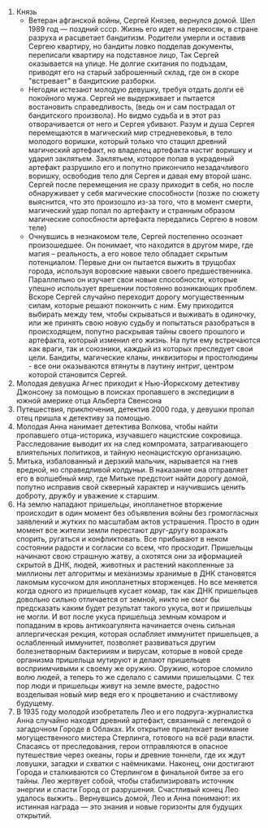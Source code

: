 1. Князь
    - Ветеран афганской войны, Сергей Князев, вернулся домой. Шел 1989 год — поздний ссср. Жизнь его идет на перекосяк,
      в стране разруха и расцветает бандитизм. Родители умерли и оставив Сергею квартиру, но бандиты ловко подделав
      документы, переписали квартиру на подставное лицо, Так Сергей оказывается на улице. Не долгие скитания по
      подъздам, приводят его на старый заброшенный склад, где он в скоре "встревает" в бандитские разборки.
    - Негодяи истезают молодую девушку, требуя отдать долги её покойного мужа. Сергей не выдерживает и пытается
      востановить справедливость, (ведь он и сам пострадал от бандитского произвола). Но видмо судьба и в этот раз
      отворачивается от него и Сергея убивают.
      Разум и душа Сергея перемещаются в магический мир стредневековья, в тело молодого воришки, который только что
      стащил древний магический артефакт, но владелец артефакта настиг воришку и ударил заклятьем. Заклятьем, которое
      попав в украденый артефакт разрушило его и попутно прикончило незадачливого воришку, освободив тело для Сергея и
      давая ему второй шанс. Сергей после перемещения не сразу приходит в себя, но после обнаруживает у себя магические
      способности (позже по сюжету выяснится, что это произошло из-за того, что в момент смерти, магический удар попал
      по артефакту и странным образом магические сопосбности артефакта передались Сергею в новом теле)
    - Очнувшись в незнакомом теле, Сергей постепенно осознает произошедшее. Он понимает, что находится в другом мире,
      где магия – реальность, а его новое тело обладает скрытым потенциалом. Первые дни он пытается выжить в трущобах
      города, используя воровские навыки своего предшественника. Параллельно он изучает свои новые способности, которые
      упешно использует врешении постоянно возникающих проблем.
      Вскоре Сергей случайно переходит дорогу могущественным силам, которые решают покончить с ним. Ему приходится
      выбирать между тем, чтобы скрываться и выживать в одиночку, или же принять свою новую судьбу и попытаться
      разобраться в происходящем, попутно раскрывая тайны своего прошлого и артефакта, который изменил его жизнь. На
      пути ему встречаются как враги, так и союзники, каждый из которых преследует свои цели. Бандиты, магические кланы,
      инквизиторы и простолюдины - все они оказываются втянуты в паутину интриг, центром которой становится Сергей.
2. Молодая девушка Агнес приходит к Нью-Йоркскому детективу Джонсону за помощью в поисках пропавшего в экспедиции в
   южной америке отца Альберта Свенсона
3. Путешествия, приключения, детектив 2000 года, у девушки пропал отец пришла к детективу за помощью.
4. Молодая Анна нанимает детектива Волкова, чтобы найти пропавшего отца-историка, изучавшего нацистские сокровища.
   Расследование выводит их на след компромата, затрагивающего влиятельных политиков, и тайную неонацистскую
   организацию.
5. Митька, избалованный и дерзкий мальчик, нарывается на гнев вредной, но справедливой колдуньи. В наказание она
   отправляет его в волшебный мир, где Митьке предстоит найти дорогу домой, попутно исправив свой скверный характер и
   научившись ценить доброту, дружбу и уважение к старшим.
6. На землю нападают пришельцы, инопланетное вторжение происходит в один момент без объявления войны без громогласных
   заявлений и жутких по масштабам актов устрашения. Просто в один момент все жители земли перестают друг-другу
   возражать спорить, ругаться и конфликтовать. Все прибывают в неком состоянии радости и согласии со всем, что
   просходит. Пришельцы начинают свою страшную жатву, а охотятся они за иформацией скрытой в ДНК, людей, животных и
   растений накопленные за миллионы лет алгоритмы и механизмы хранимые в ДНК становятся лакомым кусочком для
   инопланетных вторженцев. Но все меняется когда одного из пришельцев кусает комар, так как ДНК пришельцев довольно
   сильно отличается от земной, никто не смог бы предсказать каким будет результат такого укуса, вот и пришельцы не
   могли. И вот после укуса пришельца земным комаром и попаданим в кровь антикоагулянта начинается очень сильная
   аллергическая рекция, которая ослабляет иммунитет пришельцев, а ослабленный иммунитет, позволяет развиваться другим
   болезнетворным бактерииям и вирусам, которые в новой среде организма пришельца мутируют и делают пришельцев
   восприимчивыми к своему же оружию. Оружию, которое сломило волю людей, а теперь то же сделало с самими пришельцами. С
   тех пор люди и пришельцы живут на земле вместе, радостно возделывая новый мир ведя его к процветанию и счастливому
   будущему.
7. В 1935 году молодой изобретатель Лео и его подруга-журналистка Анна случайно находят древний артефакт, связанный с
   легендой о загадочном Городе в Облаках. Их открытие привлекает внимание могущественного мистера Стерлинга, готового
   на всё ради власти. Спасаясь от преследования, герои отправляются в опасное путешествие через океаны, горы и древние
   тоннели, где их ждут ловушки, загадки и схватки с наёмниками. Наконец, они достигают Города и сталкиваются со
   Стерлингом в финальной битве за его тайны. Лео жертвует собой, чтобы стабилизировать источник энергии и спасти Город
   от разрушения. Счастливый конец Лео удалось выжить.. Вернувшись домой, Лео и Анна понимают: их истинная награда — это
   знания и новые горизонты для будущих открытий.